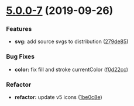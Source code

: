 # [5.0.0-7](https://github.com/ionic-team/ionicons/compare/v5.0.0-6...v5.0.0-7) (2019-09-26)

### Features

* **svg:** add source svgs to distribution ([279de85](https://github.com/ionic-team/ionicons/commit/279de85))


### Bug Fixes

* **color:** fix fill and stroke currentColor ([f0d22cc](https://github.com/ionic-team/ionicons/commit/f0d22cc))


### Refactor

* **refactor:** update v5 icons ([1be0c8e](https://github.com/ionic-team/ionicons/commit/1be0c8eb219c76b18baba25596251cdec78ac9b4))

